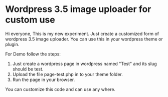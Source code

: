 Wordpress 3.5 image uploader for custom use
=========

Hi everyone,
    This is my new experiment. Just create a customized form of wordpress 3.5 image uploader. You can use this in your
wordpress theme or plugin.

For Demo follow the steps:

1. Just create a wordpress page in wordpress named "Test" and its slug should be test.
2. Upload the file page-test.php in to your theme folder.
3. Run the page in your browser.

You can customize this code and can use any where.

